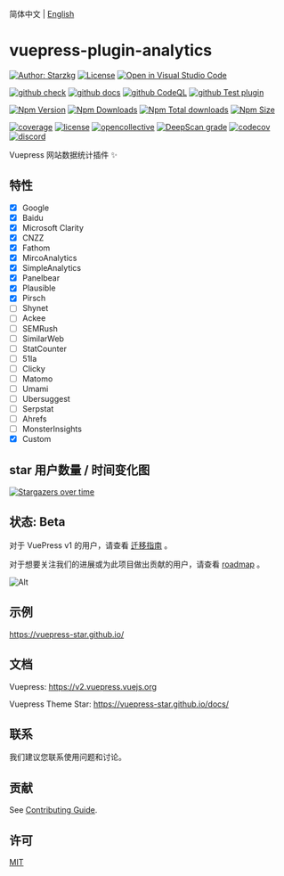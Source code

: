 
简体中文 | [English](README.en.md)

# vuepress-plugin-analytics

[![Author: Starzkg](https://img.shields.io/badge/Author-Starzkg-blue.svg?style=for-the-badge)](https://shentuzhigang.cn)
[![License](https://img.shields.io/npm/l/@starzkg/vuepress-plugin-analytics.svg?style=for-the-badge)](https://github.com/vuepress-star/vuepress-plugin-analytics/blob/main/LICENSE)
[![Open in Visual Studio Code](https://img.shields.io/badge/-open%20in%20vscode-blue?style=for-the-badge&logo=visualstudiocode)](https://open.vscode.dev/vuepress-star/vuepress-plugin-analytics)

[![github check](https://github.com/vuepress-star/vuepress-plugin-analytics/workflows/check/badge.svg)](https://github.com/vuepress-star/vuepress-plugin-analytics/actions?query=workflow%3Acheck)
[![github docs](https://github.com/vuepress-star/vuepress-plugin-analytics/workflows/docs/badge.svg)](https://github.com/vuepress-star/vuepress-plugin-analytics/actions?query=workflow%3Adocs)
[![github CodeQL](https://github.com/vuepress-star/vuepress-plugin-analytics/actions/workflows/codeql-analysis.yml/badge.svg)](https://github.com/vuepress-star/vuepress-plugin-analytics/actions?query=workflow%3Acodeql-analysis)
[![github Test plugin](https://github.com/vuepress-star/vuepress-plugin-analytics/actions/workflows/test.yml/badge.svg)](https://github.com/vuepress-star/vuepress-plugin-analytics/actions?query=workflow%3Atest)

[![Npm Version](https://img.shields.io/npm/v/@starzkg/vuepress-plugin-analytics.svg?style=flat-square&logo=npm)](https://www.npmjs.com/package/@starzkg/vuepress-plugin-analytics)
[![Npm Downloads](https://img.shields.io/npm/dm/@starzkg/vuepress-plugin-analytics.svg?style=flat-square&logo=npm)](https://www.npmjs.com/package/@starzkg/vuepress-plugin-analytics)
[![Npm Total downloads](https://img.shields.io/npm/dt/@starzkg/vuepress-plugin-analytics?style=flat-square&logo=npm)](https://www.npmjs.com/package/@starzkg/vuepress-plugin-analytics)
[![Npm Size](https://img.shields.io/bundlephobia/min/@starzkg/vuepress-plugin-analytics?style=flat-square&logo=npm)](https://www.npmjs.com/package/@starzkg/vuepress-plugin-analytics)

[![coverage](https://coveralls.io/repos/github/vuepress-star/vuepress-plugin-analytics/badge.svg?branch=main)](https://coveralls.io/github/vuepress-star/vuepress-plugin-analytics?branch=main)
[![license](https://badgen.net/github/license/vuepress-star/vuepress-plugin-analytics)](https://github.com/vuepress-star/vuepress-plugin-analytics/blob/main/LICENSE)
[![opencollective](https://opencollective.com/vuepress-plugin-analytics/tiers/badge.svg)](https://opencollective.com/vuepress-plugin-analytics)
[![DeepScan grade](https://deepscan.io/api/teams/9792/projects/17544/branches/405512/badge/grade.svg)](https://deepscan.io/dashboard#view=project&tid=9792&pid=17544&bid=405512)
[![codecov](https://codecov.io/gh/vuepress-star/vuepress-plugin-analytics/branch/main/graph/badge.svg?token=TNYMbGlxQ9)](https://codecov.io/gh/vuepress-star/vuepress-plugin-analytics)
[![discord](https://badgen.net/discord/online-members/ptFjefy6H5?icon=discord&label=discord)](https://discord.gg/ptFjefy6H5)

Vuepress 网站数据统计插件 ✨

## 特性

- [x] Google
- [x] Baidu
- [x] Microsoft Clarity
- [x] CNZZ
- [x] Fathom
- [x] MircoAnalytics
- [x] SimpleAnalytics
- [x] Panelbear
- [x] Plausible
- [x] Pirsch
- [ ] Shynet
- [ ] Ackee
- [ ] SEMRush
- [ ] SimilarWeb
- [ ] StatCounter
- [ ] 51la
- [ ] Clicky
- [ ] Matomo
- [ ] Umami
- [ ] Ubersuggest
- [ ] Serpstat
- [ ] Ahrefs
- [ ] MonsterInsights
- [x] Custom

## star 用户数量 / 时间变化图

[![Stargazers over time](https://starchart.cc/vuepress-star/vuepress-plugin-analytics.svg)](https://starchart.cc/vuepress-star/vuepress-plugin-analytics)

## 状态: Beta

对于 VuePress v1 的用户，请查看 [迁移指南](https://v2.vuepress.vuejs.org/guide/migration.html) 。

对于想要关注我们的进展或为此项目做出贡献的用户，请查看 [roadmap](https://github.com/vuepress/vuepress-next/discussions/68) 。

![Alt](https://repobeats.axiom.co/api/embed/e99ec7a127b37299e2572d05af9155ce36fa08ff.svg "Repobeats analytics image")

## 示例

https://vuepress-star.github.io/

## 文档

Vuepress: https://v2.vuepress.vuejs.org

Vuepress Theme Star: https://vuepress-star.github.io/docs/

## 联系

我们建议您联系使用问题和讨论。

## 贡献

See [Contributing Guide](https://github.com/vuepress-star/vuepress-plugin-analytics/blob/main/docs/contributing.md).

## 许可

[MIT](https://github.com/vuepress-star/vuepress-plugin-analytics/blob/main/LICENSE)
